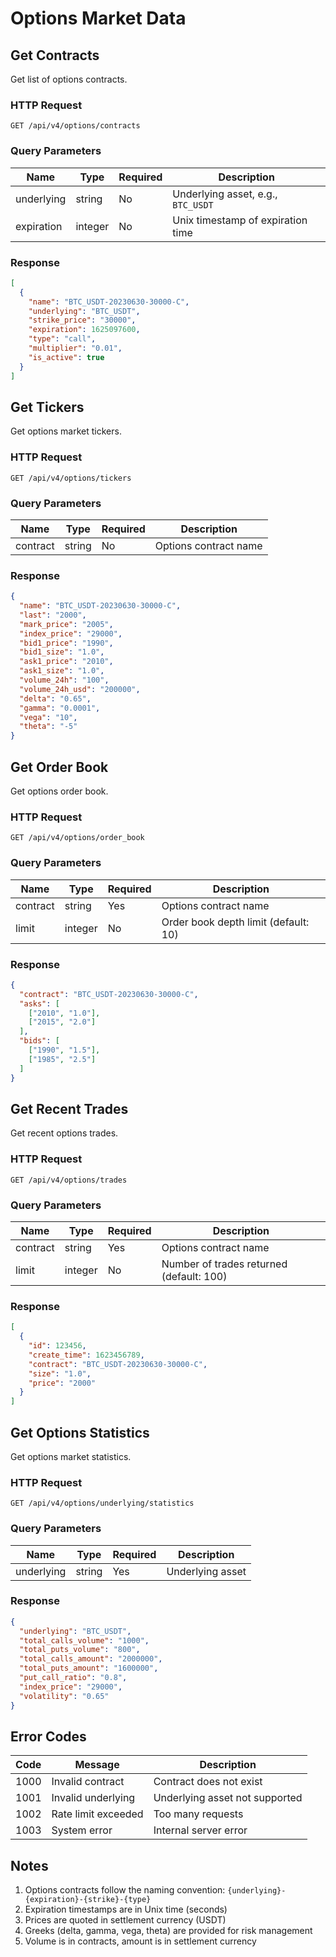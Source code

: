 # Options Market Data

## Get Contracts

Get list of options contracts.

### HTTP Request

`GET /api/v4/options/contracts`

### Query Parameters

| Name | Type | Required | Description |
|------|------|----------|-------------|
| underlying | string | No | Underlying asset, e.g., `BTC_USDT` |
| expiration | integer | No | Unix timestamp of expiration time |

### Response

```json
[
  {
    "name": "BTC_USDT-20230630-30000-C",
    "underlying": "BTC_USDT",
    "strike_price": "30000",
    "expiration": 1625097600,
    "type": "call",
    "multiplier": "0.01",
    "is_active": true
  }
]
```

## Get Tickers

Get options market tickers.

### HTTP Request

`GET /api/v4/options/tickers`

### Query Parameters

| Name | Type | Required | Description |
|------|------|----------|-------------|
| contract | string | No | Options contract name |

### Response

```json
{
  "name": "BTC_USDT-20230630-30000-C",
  "last": "2000",
  "mark_price": "2005",
  "index_price": "29000",
  "bid1_price": "1990",
  "bid1_size": "1.0",
  "ask1_price": "2010",
  "ask1_size": "1.0",
  "volume_24h": "100",
  "volume_24h_usd": "200000",
  "delta": "0.65",
  "gamma": "0.0001",
  "vega": "10",
  "theta": "-5"
}
```

## Get Order Book

Get options order book.

### HTTP Request

`GET /api/v4/options/order_book`

### Query Parameters

| Name | Type | Required | Description |
|------|------|----------|-------------|
| contract | string | Yes | Options contract name |
| limit | integer | No | Order book depth limit (default: 10) |

### Response

```json
{
  "contract": "BTC_USDT-20230630-30000-C",
  "asks": [
    ["2010", "1.0"],
    ["2015", "2.0"]
  ],
  "bids": [
    ["1990", "1.5"],
    ["1985", "2.5"]
  ]
}
```

## Get Recent Trades

Get recent options trades.

### HTTP Request

`GET /api/v4/options/trades`

### Query Parameters

| Name | Type | Required | Description |
|------|------|----------|-------------|
| contract | string | Yes | Options contract name |
| limit | integer | No | Number of trades returned (default: 100) |

### Response

```json
[
  {
    "id": 123456,
    "create_time": 1623456789,
    "contract": "BTC_USDT-20230630-30000-C",
    "size": "1.0",
    "price": "2000"
  }
]
```

## Get Options Statistics

Get options market statistics.

### HTTP Request

`GET /api/v4/options/underlying/statistics`

### Query Parameters

| Name | Type | Required | Description |
|------|------|----------|-------------|
| underlying | string | Yes | Underlying asset |

### Response

```json
{
  "underlying": "BTC_USDT",
  "total_calls_volume": "1000",
  "total_puts_volume": "800",
  "total_calls_amount": "2000000",
  "total_puts_amount": "1600000",
  "put_call_ratio": "0.8",
  "index_price": "29000",
  "volatility": "0.65"
}
```

## Error Codes

| Code | Message | Description |
|------|---------|-------------|
| 1000 | Invalid contract | Contract does not exist |
| 1001 | Invalid underlying | Underlying asset not supported |
| 1002 | Rate limit exceeded | Too many requests |
| 1003 | System error | Internal server error |

## Notes

1. Options contracts follow the naming convention: `{underlying}-{expiration}-{strike}-{type}`
2. Expiration timestamps are in Unix time (seconds)
3. Prices are quoted in settlement currency (USDT)
4. Greeks (delta, gamma, vega, theta) are provided for risk management
5. Volume is in contracts, amount is in settlement currency
